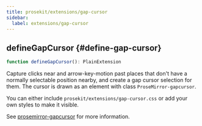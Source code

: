 ```yaml
---
title: prosekit/extensions/gap-cursor
sidebar:
  label: extensions/gap-cursor
---
```



## defineGapCursor {#define-gap-cursor}

```ts
function defineGapCursor(): PlainExtension
```

Capture clicks near and arrow-key-motion past places that don't have a
normally selectable position nearby, and create a gap cursor selection for
them. The cursor is drawn as an element with class `ProseMirror-gapcursor`.

You can either include `prosekit/extensions/gap-cursor.css` or add your own
styles to make it visible.

See
[prosemirror-gapcursor](https://github.com/ProseMirror/prosemirror-gapcursor)
for more information.
